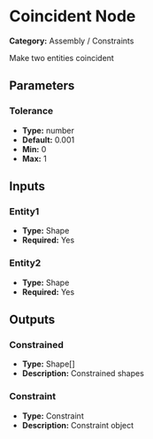 
# Coincident Node

**Category:** Assembly / Constraints

Make two entities coincident

## Parameters


### Tolerance
- **Type:** number
- **Default:** 0.001
- **Min:** 0
- **Max:** 1



## Inputs


### Entity1
- **Type:** Shape
- **Required:** Yes



### Entity2
- **Type:** Shape
- **Required:** Yes



## Outputs


### Constrained
- **Type:** Shape[]
- **Description:** Constrained shapes


### Constraint
- **Type:** Constraint
- **Description:** Constraint object



